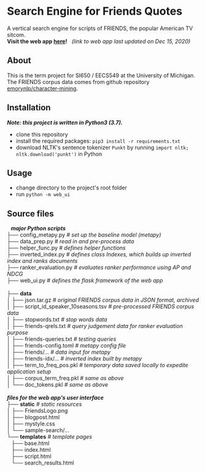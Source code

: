 # Search Engine for Friends Quotes  

A vertical search engine for scripts of FRIENDS, the popular American TV sitcom.  
**Visit the web app [here](http://longyyu.pythonanywhere.com/)!**&nbsp;&nbsp;
*(link to web app last updated on Dec 15, 2020)*  

## About  

This is the term project for SI650 / EECS549 at the University of Michigan.  
The FRIENDS corpus data comes from github repository [emorynlp/character-mining](https://github.com/emorynlp/character-mining).

## Installation  
***Note: this project is written in Python3 (3.7).*** 

* clone this repository  
* install the required packages: `pip3 install -r requirements.txt`
* download NLTK's sentence tokenizer `Punkt` by running `import nltk; nltk.download('punkt')` in Python

## Usage  
* change directory to the project's root folder
* run `python -m web_ui`

## Source files  

***&nbsp;&nbsp;&nbsp;major Python scripts***  
├── config_metapy.py *# set up the baseline model (metapy)*  
├── data_prep.py *# read in and pre-process data*  
├── helper_func.py *# defines helper functions*  
├── inverted_index.py *# defines class Indexes, which builds up inverted index and ranks documents*  
├── ranker_evaluation.py *# evaluates ranker performance using AP and NDCG*  
├── web_ui.py *# defines the flask framework of the web app*  
<br>
├── **data**  
│   ├── json.tar.gz *# original FRIENDS corpus data in JSON format, archived*  
│   ├── script_id_speaker_10seasons.tsv *# pre-processed FRIENDS corpus data*  
│   ├── stopwords.txt *# stop words data*  
│   ├── friends-qrels.txt *# query judgement data for ranker evaluation purpose*  
│   ├── friends-queries.txt *# testing queries*  
│   ├── friends-config.toml *# metapy config file*  
│   ├── friends/... *# data input for metapy*  
│   ├── friends-idx/... *# inverted index built by metapy*  
│   ├── term_to_freq_pos.pkl *# temporary data saved locally to expedite application setup*  
│   ├── corpus_term_freq.pkl *# same as above*  
│   └── doc_tokens.pkl *# same as above*  
<br>
***files for the web app's user interface***    
├── **static** *# static resources*  
│   ├── FriendsLogo.png  
│   ├── blogpost.html  
│   ├── mystyle.css  
│   └── sample-search/...  
└── **templates** *# template pages*  
&nbsp;&nbsp;&nbsp;├── base.html  
&nbsp;&nbsp;&nbsp;├── index.html  
&nbsp;&nbsp;&nbsp;├── script.html  
&nbsp;&nbsp;&nbsp;└── search_results.html  

